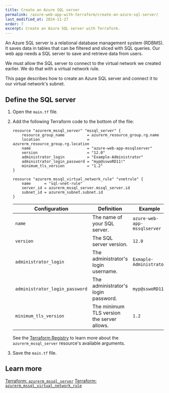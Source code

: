 ```yaml
---
title: Create an Azure SQL server
permalink: /azure-web-app-with-terraform/create-an-azure-sql-server/
last_modified_at: 2024-11-27
order: 7
excerpt: Create an Azure SQL server with Terraform.
---
```


An Azure SQL server is a relational database management system (RDBMS). It saves data in tables that can be filtered and sliced with SQL queries. Our web app needs a SQL server to save and retrieve data from users.

We must allow the SQL server to connect to the virtual network we created earlier. We do that with a virtual network rule.

This page describes how to create an Azure SQL server and connect it to our virtual network's subnet.

## Define the SQL server

1. Open the `main.tf` file.
1. Add the following Terraform code to the bottom of the file:

    ```hcl
    resource "azurerm_mssql_server" "mssql_server" {
        resource_group_name          = azurerm_resource_group.rg.name
        location                     = azurerm_resource_group.rg.location
        name                         = "azure-web-app-mssqlserver"
        version                      = "12.0"
        administrator_login          = "Example-Administrator"
        administrator_login_password = "myp@sswoRD11!"
        minimum_tls_version          = "1.2"
    }

    resource "azurerm_mssql_virtual_network_rule" "vnetrule" {
        name      = "sql-vnet-rule"
        server_id = azurerm_mssql_server.mssql_server.id
        subnet_id = azurerm_subnet.subnet.id
    }
    ```

    | Configuration | Definition | Example |
    |---------------|------------|---------|
    | `name` | The name of your SQL server. | `azure-web-app-mssqlserver` |
    | `version` | The SQL server version. | `12.0` |
    | `administrator_login` | The administrator's login username. | `Exmaple-Administrator` |
    | `administrator_login_password` | The administrator's login password. | `myp@sswoRD11!` |
    | `minimum_tls_version` | The minimum TLS version the server allows. | `1.2` |

    See the [Terraform Registry](https://registry.terraform.io/providers/hashicorp/azurerm/latest/docs/resources/mssql_server#argument-reference) to learn more about the `azurerm_mssql_server` resource's available arguments. 

1. Save the `main.tf` file.

## Learn more

[Terraform: `azurerm_mssql_server`](https://registry.terraform.io/providers/hashicorp/azurerm/latest/docs/resources/mssql_server)
[Terraform: `azurerm_mssql_virtual_network_rule`](https://registry.terraform.io/providers/hashicorp/azurerm/latest/docs/resources/mssql_virtual_network_rule)

